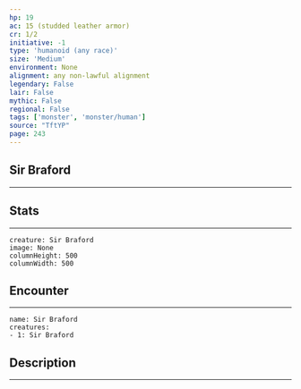 ```yaml
---
hp: 19
ac: 15 (studded leather armor)
cr: 1/2
initiative: -1
type: 'humanoid (any race)'    
size: 'Medium'
environment: None
alignment: any non-lawful alignment
legendary: False
lair: False
mythic: False
regional: False
tags: ['monster', 'monster/human']
source: "TftYP"
page: 243
---
```


## Sir Braford
---



## Stats
---

```statblock
creature: Sir Braford
image: None
columnHeight: 500
columnWidth: 500
```

## Encounter
---

```encounter-table
name: Sir Braford
creatures:
- 1: Sir Braford
```

## Description
---





